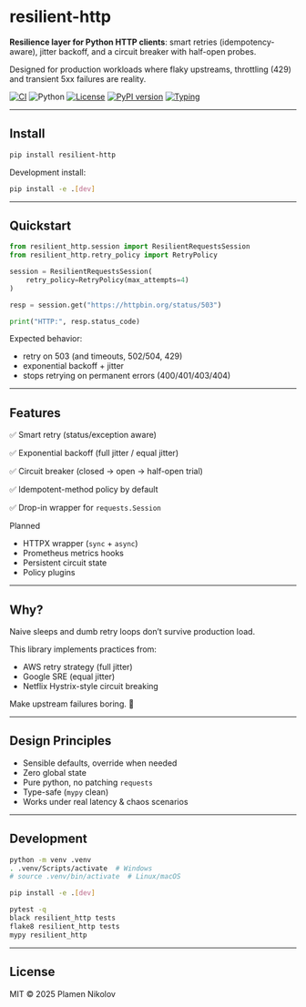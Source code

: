 # resilient-http

**Resilience layer for Python HTTP clients**: smart retries (idempotency-aware), jitter backoff, and a circuit breaker with half-open probes.

Designed for production workloads where flaky upstreams, throttling (429) and transient 5xx failures are reality.

[![CI](https://img.shields.io/github/actions/workflow/status/pgnikolov/resilient-http/ci.yml?label=CI)](https://github.com/pgnikolov/resilient-http/actions)
![Python](https://img.shields.io/badge/python-3.9--3.13-blue.svg)
[![License](https://img.shields.io/badge/license-MIT-green.svg)](LICENSE)
[![PyPI version](https://img.shields.io/pypi/v/resilient-http?color=blue)](https://pypi.org/project/resilient-http/)
[![Typing](https://img.shields.io/badge/typing-mypy%20strict-blue.svg)](#)

---

## Install

```bash
pip install resilient-http
````

Development install:

```bash
pip install -e .[dev]
```

---

## Quickstart

```python
from resilient_http.session import ResilientRequestsSession
from resilient_http.retry_policy import RetryPolicy

session = ResilientRequestsSession(
    retry_policy=RetryPolicy(max_attempts=4)
)

resp = session.get("https://httpbin.org/status/503")

print("HTTP:", resp.status_code)
```

Expected behavior:

* retry on 503 (and timeouts, 502/504, 429)
* exponential backoff + jitter
* stops retrying on permanent errors (400/401/403/404)

---

## Features

✅ Smart retry (status/exception aware)

✅ Exponential backoff (full jitter / equal jitter)

✅ Circuit breaker (closed → open → half-open trial)

✅ Idempotent-method policy by default

✅ Drop-in wrapper for `requests.Session`


Planned

* HTTPX wrapper (`sync` + `async`)
* Prometheus metrics hooks
* Persistent circuit state
* Policy plugins

---

## Why?

Naive sleeps and dumb retry loops don’t survive production load.

This library implements practices from:

* AWS retry strategy (full jitter)
* Google SRE (equal jitter)
* Netflix Hystrix-style circuit breaking

Make upstream failures boring. 🧊

---

## Design Principles

* Sensible defaults, override when needed
* Zero global state
* Pure python, no patching `requests`
* Type-safe (`mypy` clean)
* Works under real latency & chaos scenarios

---

## Development

```bash
python -m venv .venv
. .venv/Scripts/activate  # Windows
# source .venv/bin/activate  # Linux/macOS

pip install -e .[dev]

pytest -q
black resilient_http tests
flake8 resilient_http tests
mypy resilient_http
```

---

## License

MIT © 2025 Plamen Nikolov
